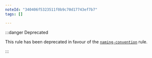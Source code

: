 ```yaml
---
noteId: "340406f5323511f0b9c70d17743ef7b7"
tags: []

---
```


:::danger Deprecated

This rule has been deprecated in favour of the [`naming-convention`](./naming-convention.md) rule.

:::

<!--
This doc file has been left on purpose because `camelcase` is a core eslint rule.
This exists to help direct people to the replacement rule.
-->

